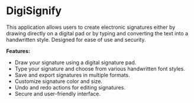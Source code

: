 # DigiSignify
This application allows users to create electronic signatures either by drawing directly on a digital pad or by typing and converting the text into a handwritten style. Designed for ease of use and security.

**Features:**
- Draw your signature using a digital signature pad.
- Type your signature and choose from various handwritten font styles.
- Save and export signatures in multiple formats.
- Customize signature color and size.
- Undo and redo actions for editing signatures.
- Secure and user-friendly interface.
